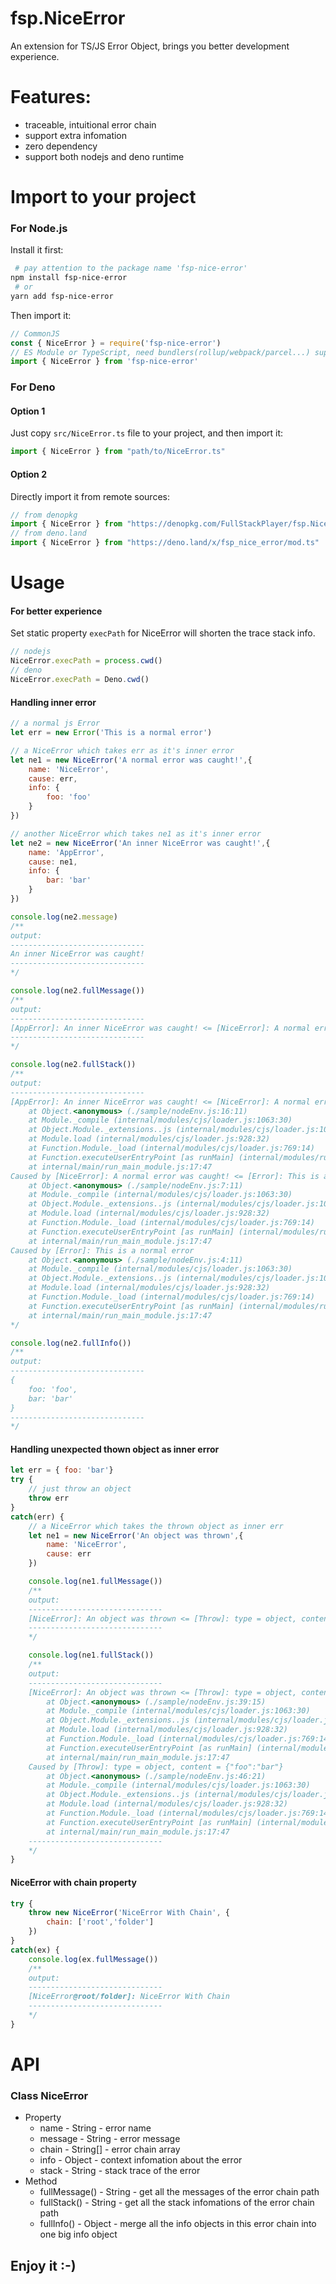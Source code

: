 # fsp.NiceError
An extension for TS/JS Error Object, brings you better development experience.

# Features:
- traceable, intuitional error chain
- support extra infomation
- zero dependency
- support both nodejs and deno runtime

# Import to your project

### For Node.js
Install it first:
~~~bash
 # pay attention to the package name 'fsp-nice-error'
npm install fsp-nice-error
 # or
yarn add fsp-nice-error
~~~

Then import it:
~~~js
// CommonJS
const { NiceError } = require('fsp-nice-error')
// ES Module or TypeScript, need bundlers(rollup/webpack/parcel...) support for current nodejs version
import { NiceError } from 'fsp-nice-error'
~~~

### For Deno

#### Option 1
Just copy `src/NiceError.ts` file to your project, and then import it:
~~~ts
import { NiceError } from "path/to/NiceError.ts"
~~~

#### Option 2
Directly import it from remote sources:
~~~ts
// from denopkg
import { NiceError } from "https://denopkg.com/FullStackPlayer/fsp.NiceError@master/mod.ts"
// from deno.land
import { NiceError } from "https://deno.land/x/fsp_nice_error/mod.ts"
~~~

# Usage

#### For better experience
Set static property `execPath` for NiceError will shorten the trace stack info.
~~~js
// nodejs
NiceError.execPath = process.cwd()
// deno
NiceError.execPath = Deno.cwd()
~~~

#### Handling inner error

~~~js
// a normal js Error
let err = new Error('This is a normal error')

// a NiceError which takes err as it's inner error
let ne1 = new NiceError('A normal error was caught!',{
    name: 'NiceError',
    cause: err,
    info: {
        foo: 'foo'
    }
})

// another NiceError which takes ne1 as it's inner error
let ne2 = new NiceError('An inner NiceError was caught!',{
    name: 'AppError',
    cause: ne1,
    info: {
        bar: 'bar'
    }
})

console.log(ne2.message)
/**
output:
------------------------------
An inner NiceError was caught!
------------------------------
*/

console.log(ne2.fullMessage())
/**
output:
------------------------------
[AppError]: An inner NiceError was caught! <= [NiceError]: A normal error was caught! <= [Error]: This is a normal error
------------------------------
*/

console.log(ne2.fullStack())
/**
output:
------------------------------
[AppError]: An inner NiceError was caught! <= [NiceError]: A normal error was caught! <= [Error]: This is a normal error
    at Object.<anonymous> (./sample/nodeEnv.js:16:11)
    at Module._compile (internal/modules/cjs/loader.js:1063:30)
    at Object.Module._extensions..js (internal/modules/cjs/loader.js:1092:10)
    at Module.load (internal/modules/cjs/loader.js:928:32)
    at Function.Module._load (internal/modules/cjs/loader.js:769:14)
    at Function.executeUserEntryPoint [as runMain] (internal/modules/run_main.js:72:12)
    at internal/main/run_main_module.js:17:47
Caused by [NiceError]: A normal error was caught! <= [Error]: This is a normal error
    at Object.<anonymous> (./sample/nodeEnv.js:7:11)
    at Module._compile (internal/modules/cjs/loader.js:1063:30)
    at Object.Module._extensions..js (internal/modules/cjs/loader.js:1092:10)
    at Module.load (internal/modules/cjs/loader.js:928:32)
    at Function.Module._load (internal/modules/cjs/loader.js:769:14)
    at Function.executeUserEntryPoint [as runMain] (internal/modules/run_main.js:72:12)
    at internal/main/run_main_module.js:17:47
Caused by [Error]: This is a normal error
    at Object.<anonymous> (./sample/nodeEnv.js:4:11)
    at Module._compile (internal/modules/cjs/loader.js:1063:30)
    at Object.Module._extensions..js (internal/modules/cjs/loader.js:1092:10)
    at Module.load (internal/modules/cjs/loader.js:928:32)
    at Function.Module._load (internal/modules/cjs/loader.js:769:14)
    at Function.executeUserEntryPoint [as runMain] (internal/modules/run_main.js:72:12)
    at internal/main/run_main_module.js:17:47
*/

console.log(ne2.fullInfo())
/**
output:
------------------------------
{
    foo: 'foo',
    bar: 'bar'
}
------------------------------
*/
~~~

#### Handling unexpected thown object as inner error

~~~js
let err = { foo: 'bar'}
try {
    // just throw an object
    throw err
}
catch(err) {
    // a NiceError which takes the thrown object as inner err
    let ne1 = new NiceError('An object was thrown',{
        name: 'NiceError',
        cause: err
    })

    console.log(ne1.fullMessage())
    /**
    output:
    ------------------------------
    [NiceError]: An object was thrown <= [Throw]: type = object, content = {"foo":"bar"}
    ------------------------------
    */

    console.log(ne1.fullStack())
    /**
    output:
    ------------------------------
    [NiceError]: An object was thrown <= [Throw]: type = object, content = {"foo":"bar"}
        at Object.<anonymous> (./sample/nodeEnv.js:39:15)
        at Module._compile (internal/modules/cjs/loader.js:1063:30)
        at Object.Module._extensions..js (internal/modules/cjs/loader.js:1092:10)
        at Module.load (internal/modules/cjs/loader.js:928:32)
        at Function.Module._load (internal/modules/cjs/loader.js:769:14)
        at Function.executeUserEntryPoint [as runMain] (internal/modules/run_main.js:72:12)
        at internal/main/run_main_module.js:17:47
    Caused by [Throw]: type = object, content = {"foo":"bar"}
        at Object.<anonymous> (./sample/nodeEnv.js:46:21)
        at Module._compile (internal/modules/cjs/loader.js:1063:30)
        at Object.Module._extensions..js (internal/modules/cjs/loader.js:1092:10)
        at Module.load (internal/modules/cjs/loader.js:928:32)
        at Function.Module._load (internal/modules/cjs/loader.js:769:14)
        at Function.executeUserEntryPoint [as runMain] (internal/modules/run_main.js:72:12)
        at internal/main/run_main_module.js:17:47
    ------------------------------
    */
}
~~~

#### NiceError with chain property

~~~js
try {
    throw new NiceError('NiceError With Chain', {
        chain: ['root','folder']
    })
}
catch(ex) {
    console.log(ex.fullMessage())
    /**
    output:
    ------------------------------
    [NiceError@root/folder]: NiceError With Chain
    ------------------------------
    */
}
~~~

# **API**

### Class NiceError

- Property
    - name - String - error name
    - message - String - error message
    - chain - String[] - error chain array
    - info - Object - context infomation about the error
    - stack - String - stack trace of the error
- Method
    - fullMessage() - String - get all the messages of the error chain path 
    - fullStack() - String - get all the stack infomations of the error chain path
    - fullInfo() - Object - merge all the info objects in this error chain into one big info object


## Enjoy it :-)